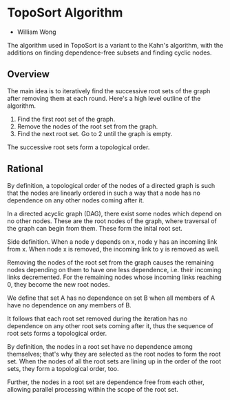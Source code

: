 
# TopoSort Algorithm

- William Wong

The algorithm used in TopoSort is a variant to the Kahn's algorithm, 
with the additions on finding dependence-free subsets and finding cyclic nodes.

## Overview

The main idea is to iteratively find the successive root sets of the graph after
removing them at each round.  Here's a high level outline of the algorithm.

1. Find the first root set of the graph.
2. Remove the nodes of the root set from the graph.
3. Find the next root set. Go to 2 until the graph is empty.

The successive root sets form a topological order.

## Rational

By definition, a topological order of the nodes of a directed graph 
is such that the nodes are linearly ordered in such a way that
a node has no dependence on any other nodes coming after it.

In a directed acyclic graph (DAG), there exist some nodes which depend
on no other nodes.  These are the root nodes of the graph, where traversal
of the graph can begin from them.  These form the inital root set.

Side definition. When a node y depends on x, node y has an incoming link from x.
When node x is removed, the incoming link to y is removed as well.

Removing the nodes of the root set from the graph causes the remaining nodes
depending on them to have one less dependence, i.e. their incoming links decremented.
For the remaining nodes whose incoming links reaching 0, they become the new root nodes.

We define that set A has no dependence on set B when all members of A have
no dependence on any members of B.

It follows that each root set removed during the iteration has no dependence
on any other root sets coming after it, thus the sequence of root sets 
forms a topological order.

By definition, the nodes in a root set have no dependence among themselves;
that's why they are selected as the root nodes to form the root set.
When the nodes of all the root sets are lining up in the order of the root sets,
they form a topological order, too.

Further, the nodes in a root set are dependence free from each other, allowing
parallel processing within the scope of the root set.



